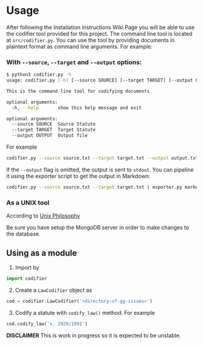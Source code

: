 # Usage 

After following the Installation Instructions Wiki Page you will be able to use the codifier tool provided for this project.  The command line tool is located at `src/codifier.py`. You can use the tool by providing documents in plaintext format as command line arguments. For example:

### With `--source`, `--target` and `--output` options:
```bash
$ python3 codifier.py -h
usage: codifier.py [-h] [--source SOURCE] [--target TARGET] [--output OUTPUT]

This is the command line tool for codifying documents

optional arguments:
  -h, --help       show this help message and exit

optional arguments:
  --source SOURCE  Source Statute
  --target TARGET  Target Statute
  --output OUTPUT  Output file
```

For example
```bash
codifier.py --source source.txt --target target.txt --output output.txt
```
If the `--output` flag is omitted, the output is sent to `stdout`. 
You can pipeline it using the exporter script to get the output in Markdown:

```bash
codifier.py --source source.txt --target target.txt | exporter.py markdown > output.md
```

### As a UNIX tool

According to [Unix Philosophy](https://en.wikipedia.org/wiki/Unix_philosophy) 


Be sure you have setup the MongoDB server in order to make changes to the database. 


## Using as a module

1. Import by 

```python
import codifier
```

2. Create a `LawCodifier` object as 

```python
cod = codifier.LawCodifier('<directory-of-gg-issues>')
```

3. Codify a statute with `codify_law()` method. For example

```python
cod.codify_law('ν. 1920/1991')
```

**DISCLAIMER** This is work in progress so it is expected to be unstable. 









